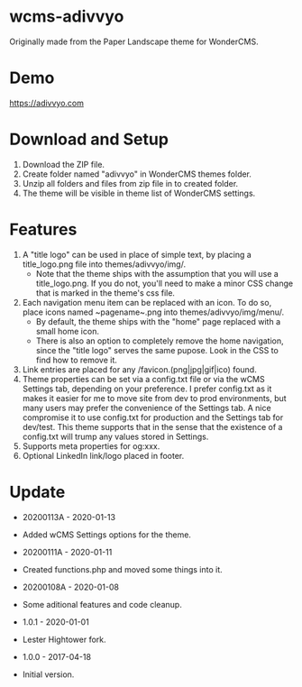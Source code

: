 # wcms-adivvyo
Originally made from the Paper Landscape theme for WonderCMS.

# Demo
https://adivvyo.com

# Download and Setup
1. Download the ZIP file.
2. Create folder named "adivvyo" in WonderCMS themes folder.
3. Unzip all folders and files from zip file in to created folder.
4. The theme will be visible in theme list of WonderCMS settings.

# Features
1. A "title logo" can be used in place of simple text, by placing a
   title_logo.png file into themes/adivvyo/img/.
   - Note that the theme ships with the assumption that you will use
     a title_logo.png. If you do not, you'll need to make a minor
     CSS change that is marked in the theme's css file.
2. Each navigation menu item can be replaced with an icon. To do so,
   place icons named ~pagename~.png into themes/adivvyo/img/menu/.
   - By default, the theme ships with the "home" page replaced with
     a small home icon.
   - There is also an option to completely remove the home navigation,
     since the "title logo" serves the same pupose. Look in the CSS to
     find how to remove it.
3. Link entries are placed for any /favicon.(png|jpg|gif|ico) found.
4. Theme properties can be set via a config.txt file or via the wCMS
   Settings tab, depending on your preference. I prefer config.txt as
   it makes it easier for me to move site from dev to prod environments,
   but many users may prefer the convenience of the Settings tab. A
   nice compromise it to use config.txt for production and the Settings
   tab for dev/test. This theme supports that in the sense that the
   existence of a config.txt will trump any values stored in Settings.
5. Supports meta properties for og:xxx.
6. Optional LinkedIn link/logo placed in footer.

# Update
* 20200113A - 2020-01-13
 - Added wCMS Settings options for the theme.
* 20200111A - 2020-01-11
 - Created functions.php and moved some things into it.
* 20200108A - 2020-01-08
 - Some aditional features and code cleanup.
* 1.0.1 - 2020-01-01
 - Lester Hightower fork.
* 1.0.0 - 2017-04-18
 - Initial version.
 
